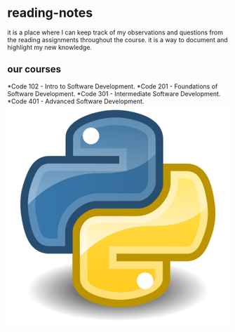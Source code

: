 # reading-notes

it is a place where I can keep track of my observations and questions from the reading assignments throughout the course.
it is a way to document and highlight my new knowledge.

## our courses

*Code 102 - Intro to Software Development.
*Code 201 - Foundations of Software Development.
*Code 301 - Intermediate Software Development.
*Code 401 - Advanced Software Development.
![python img](/Python.svg.png)
